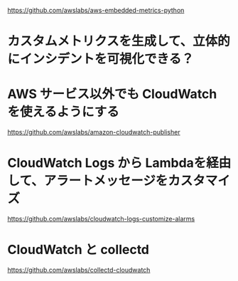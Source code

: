 https://github.com/awslabs/aws-embedded-metrics-python

# カスタムメトリクスを生成して、立体的にインシデントを可視化できる？

# AWS サービス以外でも CloudWatch を使えるようにする

https://github.com/awslabs/amazon-cloudwatch-publisher



# CloudWatch Logs から Lambdaを経由して、アラートメッセージをカスタマイズ
https://github.com/awslabs/cloudwatch-logs-customize-alarms


# CloudWatch と collectd
https://github.com/awslabs/collectd-cloudwatch
